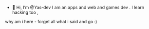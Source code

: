 - 👋 Hi, I’m @Yas-dev
I am an apps and web and games dev .
I learn hacking too ,


why am i here *-*
forget all what i said and go :)
